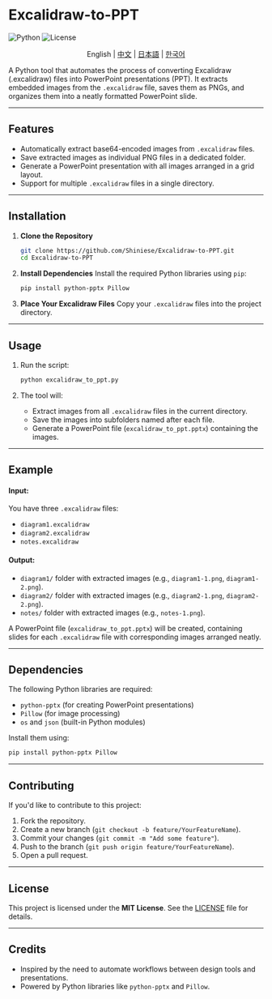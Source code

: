 # **Excalidraw-to-PPT**

![Python](https://img.shields.io/badge/python-3.12-blue) ![License](https://img.shields.io/badge/license-MIT-green)

<p align="center">English | <a href="./README_zh.md">中文</a> | <a href="./README_ja.md">日本語</a> | <a href="./README_kr.md">한국어</a><br></p>

A Python tool that automates the process of converting Excalidraw (.excalidraw) files into PowerPoint presentations (PPT). It extracts embedded images from the `.excalidraw` file, saves them as PNGs, and organizes them into a neatly formatted PowerPoint slide.

---

## **Features**
- Automatically extract base64-encoded images from `.excalidraw` files.
- Save extracted images as individual PNG files in a dedicated folder.
- Generate a PowerPoint presentation with all images arranged in a grid layout.
- Support for multiple `.excalidraw` files in a single directory.

---

## **Installation**

1. **Clone the Repository**
   ```bash
   git clone https://github.com/Shiniese/Excalidraw-to-PPT.git
   cd Excalidraw-to-PPT
   ```

2. **Install Dependencies**
   Install the required Python libraries using `pip`:
   ```bash
   pip install python-pptx Pillow
   ```

3. **Place Your Excalidraw Files**
   Copy your `.excalidraw` files into the project directory.

---

## **Usage**

1. Run the script:
   ```bash
   python excalidraw_to_ppt.py
   ```

2. The tool will:
   - Extract images from all `.excalidraw` files in the current directory.
   - Save the images into subfolders named after each file.
   - Generate a PowerPoint file (`excalidraw_to_ppt.pptx`) containing the images.

---

## **Example**

#### Input:
You have three `.excalidraw` files:
- `diagram1.excalidraw`
- `diagram2.excalidraw`
- `notes.excalidraw`

#### Output:
- `diagram1/` folder with extracted images (e.g., `diagram1-1.png`, `diagram1-2.png`).
- `diagram2/` folder with extracted images (e.g., `diagram2-1.png`, `diagram2-2.png`).
- `notes/` folder with extracted images (e.g., `notes-1.png`).

A PowerPoint file (`excalidraw_to_ppt.pptx`) will be created, containing slides for each `.excalidraw` file with corresponding images arranged neatly.

---

## **Dependencies**

The following Python libraries are required:
- `python-pptx` (for creating PowerPoint presentations)
- `Pillow` (for image processing)
- `os` and `json` (built-in Python modules)

Install them using:
```bash
pip install python-pptx Pillow
```

---

## **Contributing**

If you'd like to contribute to this project:
1. Fork the repository.
2. Create a new branch (`git checkout -b feature/YourFeatureName`).
3. Commit your changes (`git commit -m "Add some feature"`).
4. Push to the branch (`git push origin feature/YourFeatureName`).
5. Open a pull request.

---

## **License**

This project is licensed under the **MIT License**. See the [LICENSE](https://github.com/Shiniese/Excalidraw-to-PPT/blob/main/LICENSE) file for details.

---

## **Credits**

- Inspired by the need to automate workflows between design tools and presentations.
- Powered by Python libraries like `python-pptx` and `Pillow`.
